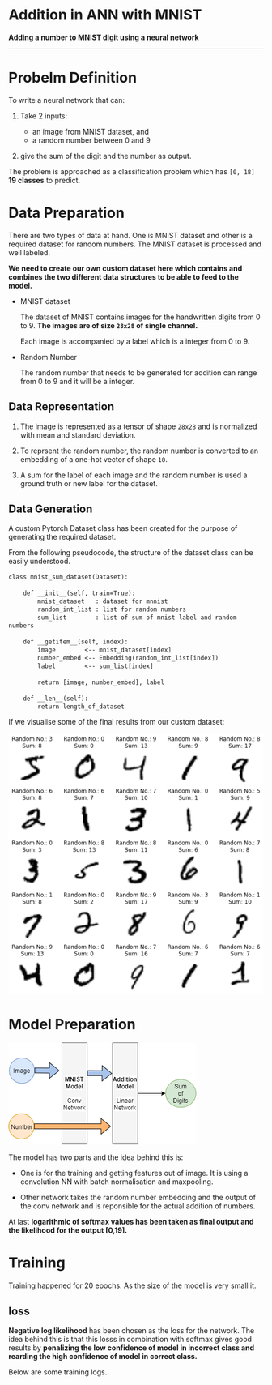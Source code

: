 # Addition in ANN with MNIST
**Adding a number to MNIST digit using a neural network**

--------

# Probelm Definition
To write a neural network that can:

1. Take 2 inputs:
    - an image from MNIST dataset, and
    - a random number between 0 and 9

2. give the sum of the digit and the number as output.

The problem is approached as a classification problem which has `[0, 18]` **19 classes** to predict.


# Data Preparation

There are two types of data at hand. One is MNIST dataset and other is a required dataset for random numbers. The MNIST dataset is processed and well labeled.

**We need to create our own custom dataset here which contains and combines the two different data structures to be able to feed to the model.**

- MNIST dataset

    The dataset of MNIST contains images for the handwritten digits from 0 to 9. **The images are of size `28x28` of single channel.** 

    Each image is accompanied by a label which is a integer from 0 to 9.

- Random Number
    
    The random number that needs to be generated for addition can range from 0 to 9 and it will be a integer.


## Data Representation

1. The image is represented as a tensor of shape `28x28` and is normalized with mean and standard deviation.

2. To reprsent the random number, the random number is converted to an embedding of a one-hot vector of shape `10`.

3. A sum for the label of each image and the random number is used a ground truth or new label for the dataset.

## Data Generation

A custom Pytorch Dataset class has been created for the purpose of generating the required dataset.

From the following pseudocode, the structure of the dataset class can be easily understood.

```
class mnist_sum_dataset(Dataset):

    def __init__(self, train=True):
        mnist_dataset   : dataset for mnnist
        random_int_list : list for random numbers
        sum_list        : list of sum of mnist label and random numbers
    
    def __getitem__(self, index):
        image        <-- mnist_dataset[index]
        number_embed <-- Embedding(random_int_list[index])
        label        <-- sum_list[index]

        return [image, number_embed], label

    def __len__(self):
        return length_of_dataset

```

If we visualise some of the final results from our custom dataset:

![data](https://github.com/namanphy/END2/blob/main/S3/images/sample_data.png)


# Model Preparation

![model](https://github.com/namanphy/END2/blob/main/S3/images/model.png)

The model has two parts and the idea behind this is:

- One is for the training and getting features out of image. It is using a convolution NN with batch normalisation and maxpooling.

- Other network takes the random number embedding and the output of the conv network and is reponsible for the actual addition of numbers.

At last **logarithmic of softmax values has been taken as final output and the likelihood for the output [0,19].**

# Training

Training happened for 20 epochs. As the size of the model is very small it.

## loss
**Negative log likelihood** has been chosen as the loss for the network. The idea behind this is that this losss in combination with softmax gives good results by **penalizing the low confidence of model in incorrect class and rearding the high confidence of model in correct class.**


Below are some training logs.